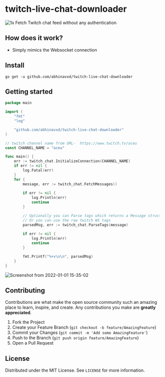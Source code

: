 # twitch-live-chat-downloader

![1x](https://user-images.githubusercontent.com/48166553/147848322-86cf5bb5-9c20-4015-861e-3ddc93d36420.gif) Fetch Twitch chat feed without any authentication


## How does it work?
* Simply mimics the Websocket connection
  
## Install

	go get -u github.com/abhinavxd/twitch-live-chat-downloader
  
## Getting started 

```go
package main

import (
	"fmt"
	"log"

	"github.com/abhinavxd/twitch-live-chat-downloader"
)

// twitch channel name from URL-  https://www.twitch.tv/aceu
const CHANNEL_NAME = "aceu"

func main() {
	err := twitch_chat.InitializeConnection(CHANNEL_NAME)
	if err != nil {
		log.Fatal(err)
	}
	for {
		message, err := twitch_chat.FetchMessages()
		
		if err != nil {
			log.Println(err)
			continue
		}

		// Optionally you can Parse tags which returns a Message struct
		// Or you can use the raw twitch WS tags
		parsedMsg, err := twitch_chat.ParseTags(message)
		
		if err != nil {
			log.Println(err)
			continue
		}

		fmt.Printf("%+v\n\n", parsedMsg)
	}
}
```

![Screenshot from 2022-01-01 15-35-02](https://user-images.githubusercontent.com/48166553/147848280-7a5daaf1-a03c-4e3d-a93f-f4817cddcda9.png)


<!-- CONTRIBUTING -->
## Contributing

Contributions are what make the open source community such an amazing place to learn, inspire, and create. Any contributions you make are **greatly appreciated**.

1. Fork the Project
2. Create your Feature Branch (`git checkout -b feature/AmazingFeature`)
3. Commit your Changes (`git commit -m 'Add some AmazingFeature'`)
4. Push to the Branch (`git push origin feature/AmazingFeature`)
5. Open a Pull Request



<!-- LICENSE -->
## License

Distributed under the MIT License. See `LICENSE` for more information.
